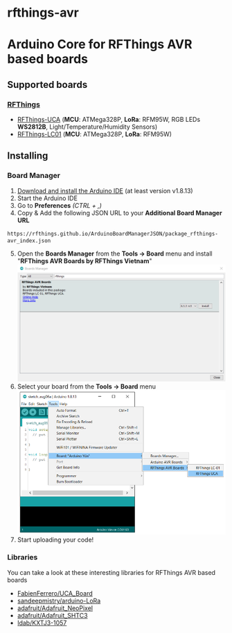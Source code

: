 # rfthings-avr
# Arduino Core for RFThings AVR based boards

## Supported boards
### [RFThings](https://rfthings.com.vn/)
 * [RFThings-UCA](mailto:sale@rfthings.com.vn) (<b>MCU</b>: ATMega328P, <b>LoRa</b>: RFM95W, RGB LEDs <b>WS2812B</b>, Light/Temperature/Humidity Sensors)
 * [RFThings-LC01](https://rfthings.com.vn/product/rfthings-lc-01-board/) (<b>MCU</b>: ATMega328P, <b>LoRa</b>: RFM95W)

## Installing
### Board Manager
1. [Download and install the Arduino IDE](https://www.arduino.cc/en/Main/Software) (at least version v1.8.13)
2. Start the Arduino IDE
3. Go to **Preferences** *(CTRL + ,)*
4. Copy & Add the following JSON URL to your **Additional Board Manager URL**
```
https://rfthings.github.io/ArduinoBoardManagerJSON/package_rfthings-avr_index.json
```
5. Open the **Boards Manager** from the **Tools -> Board** menu and install "<b>RFThings AVR Boards by RFThings Vietnam</b>"
![RFThings AVR Boards by RFThings Vietnam](docs/images/BoardManager.png)
6. Select your board from the **Tools -> Board** menu
![Board menu](docs/images/Installation_Board_Selection.png)
7. Start uploading your code!

### Libraries
You can take a look at these interesting libraries for RFThings AVR based boards
* [FabienFerrero/UCA_Board](https://github.com/FabienFerrero/UCA_Board)
* [sandeepmistry/arduino-LoRa](https://github.com/sandeepmistry/arduino-LoRa)
* [adafruit/Adafruit_NeoPixel](https://github.com/adafruit/Adafruit_NeoPixel)
* [adafruit/Adafruit_SHTC3](https://github.com/adafruit/Adafruit_SHTC3)
* [ldab/KXTJ3-1057](https://github.com/ldab/KXTJ3-1057)
